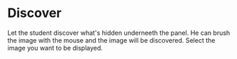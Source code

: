 # Discover

Let the student discover what's hidden underneeth the panel. He can brush the image with the mouse and the image will be discovered. Select the image you want to be displayed.